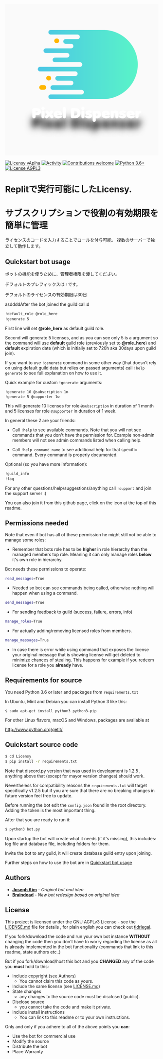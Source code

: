 <p align="center">
    <img src="https://raw.githubusercontent.com/albertopoljak/Licensy/master/logo.png">
</p>

[![Licensy vAplha](https://img.shields.io/badge/Licensy-alpha-yellow)](#)
[![Activity](https://img.shields.io/github/commit-activity/w/albertopoljak/Licensy)](https://github.com/albertopoljak/Licensy/pulse)
[![Contributions welcome](https://img.shields.io/badge/contributions-welcome-brightgreen.svg?style=flat)](#)
[![Python 3.6+](https://img.shields.io/badge/python-3.6%2B-blue)](#)
[![License AGPL3](https://img.shields.io/github/license/albertopoljak/Licensy?color=red)](LICENSE.md)

# Replitで実行可能にしたLicensy.


# サブスクリプションで役割の有効期限を簡単に管理
ライセンスのコードを入力することでロールを付与可能。
複数のサーバーで独立して動作します。


## Quickstart bot usage

ボットの機能を使うために、管理者権限を渡してください。

デフォルトのプレフィックスは `!`です。

デフォルトのライセンスの有効期限は30日

asddddAfter the bot joined the guild call:d

```bash
!default_role @role_here
!generate 5
```

First line will set **@role_here** as default guild role.

Second will generate 5 licenses, and as you can see only 5 is a argument so the 
command will use **default** guild role (previously set to **@role_here**) and **default** expiration 
date (which is initially set to 720h aka 30days upon guild join).

If you want to use `!generate` command in some other way (that doesn't rely on using
default guild data but relies on passed arguments) call `!help generate` to see full explanation 
on how to use it.

Quick example for custom `!generate` arguments:

```
!generate 10 @subscription 1m
!generate 5 @supporter 1w
```

This will generate 10 licenses for role `@subscription` in duration of 1 month and 5 licenses for role `@supporter` in
duration of 1 week.

In general these 2 are your friends:

- Call `!help` to see available commands.
Note that you will not see commands that you don't have the permission for.
Example non-admin members will not see admin commands listed when calling help.

- Call `!help command_name` to see additional help for that specific command.
Every command is properly documented.


Optional (so you have more information):

```bash
!guild_info
!faq
```

For any other questions/help/suggestions/anything call `!support` and join the support server :)

You can also join it from this github page, click on the icon at the top of this readme.

## Permissions needed

Note that even if bot has all of these permission he might still not be able to manage some roles:

- Remember that bots role has to be **higher** in role hierarchy than the managed members top role.
Meaning it can only manage roles **below** it's own role in hierarchy.

Bot needs these permissions to operate:

```bash
read_messages=True
```
- Needed so bot can see commands being called, otherwise nothing will happen
when using a command.

```bash
send_messages=True
```
- For sending feedback to guild (success, failure, errors, info)

```bash
manage_roles=True
```
- For actually adding/removing licensed roles from members.

```bash
manage_messages=True
```
- In case there is error while using command that exposes the license your original 
message that is showing license will get deleted to minimize chances of stealing.
This happens for example if you redeem license for a role you **already** have.

## Requirements for source

You need Python 3.6 or later and packages from `requirements.txt`

In Ubuntu, Mint and Debian you can install Python 3 like this:

    $ sudo apt-get install python3 python3-pip

For other Linux flavors, macOS and Windows, packages are available at

  http://www.python.org/getit/

## Quickstart source code

```bash
$ cd Licensy
$ pip install -r requirements.txt
```

Note that discord.py version that was used in development is 1.2.5
, anything above that (except for mayor version changes) should work.

Nevertheless for compatibility reasons the `requirements.txt` will target specifically v1.2.5
but if you are sure that there are no breaking changes in future version feel free to update.

Before running the bot edit the `config.json` found in the root directory.
Adding the token is the most important thing.

After that you are ready to run it:

```bash
$ python3 bot.py
```

Upon startup the bot will create what it needs (if it's missing), this includes:
log file and database file, including folders for them.

Invite the bot to any guild, it will create database guild entry upon joining.

Further steps on how to use the bot are in [Quickstart bot usage](#quickstart-bot-usage)

## Authors

* **[Joseph Kim](https://github.com/KimchiTastesGood)** - *Original bot and idea*
* **[Braindead](https://github.com/albertopoljak)** - *New bot redesign based on original idea*

## License

This project is licensed under the GNU AGPLv3 License - see the [LICENSE.md](LICENSE.md) file for details
, for plain english you can check out [tldrlegal](https://tldrlegal.com/license/gnu-affero-general-public-license-v3-(agpl-3.0)).

If you fork/download the code and run your own bot instance **WITHOUT** changing the code then you don't have to worry
regarding the license as all is already implemented in the bot functionality (commands that link to this readme, state
authors etc..) 

But if you fork/download/host this bot and you **CHANGED** any of the code you **must** hold to this:

- Include copyright (see [Authors](#authors))
  - You cannot claim this code as yours.
- Include the same license (see [LICENSE.md](LICENSE.md))
- State changes
  - any changes to the source code must be disclosed (public).
- Disclose source
  - you cannot take the code and make it private.
- Include install instructions
  - You can link to this readme or to your own instructions.

Only and only if you adhere to all of the above points you **can**:

- Use the bot for commercial use
- Modify the source
- Distribute the bot
- Place Warranty
